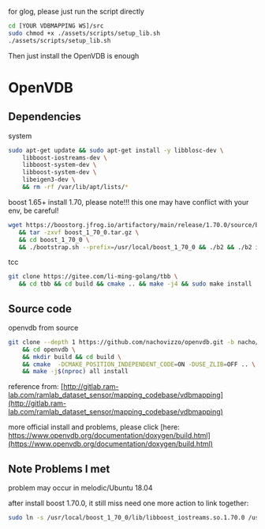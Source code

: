 for glog, please just run the script directly

```bash
cd [YOUR VDBMAPPING WS]/src
sudo chmod +x ./assets/scripts/setup_lib.sh
./assets/scripts/setup_lib.sh
```

Then just install the OpenVDB is enough

# OpenVDB

## Dependencies

system
```bash
sudo apt-get update && sudo apt-get install -y libblosc-dev \
    libboost-iostreams-dev \
    libboost-system-dev \
    libboost-system-dev \
    libeigen3-dev \
    && rm -rf /var/lib/apt/lists/*
```

boost 1.65+ install 1.70, please note!!! this one may have conflict with your env, be careful!
```bash
wget https://boostorg.jfrog.io/artifactory/main/release/1.70.0/source/boost_1_70_0.tar.gz \
   && tar -zxvf boost_1_70_0.tar.gz \
   && cd boost_1_70_0 \
   && ./bootstrap.sh --prefix=/usr/local/boost_1_70_0 && ./b2 && ./b2 install
```

tcc
```bash
git clone https://gitee.com/li-ming-golang/tbb \
   && cd tbb && cd build && cmake .. && make -j4 && sudo make install
```

## Source code

openvdb from source
```bash
git clone --depth 1 https://github.com/nachovizzo/openvdb.git -b nacho/vdbfusion \
    && cd openvdb \
    && mkdir build && cd build \
    && cmake  -DCMAKE_POSITION_INDEPENDENT_CODE=ON -DUSE_ZLIB=OFF .. \
    && make -j$(nproc) all install
```

reference from: [http://gitlab.ram-lab.com/ramlab_dataset_sensor/mapping_codebase/vdbmapping](http://gitlab.ram-lab.com/ramlab_dataset_sensor/mapping_codebase/vdbmapping)

more official install and problems, please click [here: https://www.openvdb.org/documentation/doxygen/build.html](https://www.openvdb.org/documentation/doxygen/build.html)

## Note Problems I met

problem may occur in melodic/Ubuntu 18.04

after install boost 1.70.0, it still miss need one more action to link together:

```bash
sudo ln -s /usr/local/boost_1_70_0/lib/libboost_iostreams.so.1.70.0 /usr/local/lib/libboost_iostreams.so.1.70.0
```